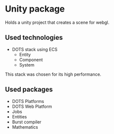 # Unity package

Holds a unity project that creates a scene for webgl.

## Used technologies

- DOTS stack using ECS
  - Entity
  - Component
  - System

This stack was chosen for its high performance.

## Used packages

- DOTS Platforms
- DOTS Web Platform
- Jobs
- Entities
- Burst compiler
- Mathematics
